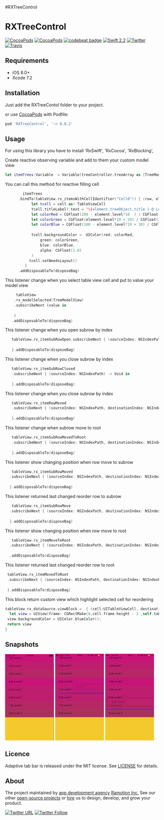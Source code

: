 #RXTreeControl

# RXTreeControl
[![CocoaPods](https://img.shields.io/cocoapods/p/RXTreeControl.svg)](https://cocoapods.org/pods/RXTreeControl)
[![CocoaPods](https://img.shields.io/cocoapods/v/RXTreeControl.svg)](http://cocoapods.org/pods/RXTreeControl)
[![codebeat badge](https://codebeat.co/badges/81d1ed3e-068a-48b5-842d-d4477344d205)](https://codebeat.co/projects/github-com-ramotion-tree-view)
[![Swift 2.2](https://img.shields.io/badge/Swift-2.1-orange.svg?style=flat)](https://developer.apple.com/swift/)
[![Twitter](https://img.shields.io/badge/Twitter-@Ramotion-blue.svg?style=flat)](http://twitter.com/Ramotion)
[![Travis](https://img.shields.io/travis/Ramotion/tree-view.svg)](https://travis-ci.org/Ramotion/tree-view)


## Requirements

- iOS 8.0+
- Xcode 7.2

## Installation

Just add the RXTreeContol folder to your project.

or use [CocoaPods](https://cocoapods.org) with Podfile:
``` ruby
pod 'RXTreeControl', '~> 0.0.2'
```
    

## Usage
For using this library you have  to install 'RxSwift',  'RxCocoa', 'RxBlocking', 

Create reactive observing variable and add to them your custom model view 

 ``` swift
 let itemTrees:Variable  = Variable(treeController.treeArray as [TreeModelView])
 ```   

You can call this method for reactive filling cell
     
 ``` swift       
 	     itemTrees
       .bindTo(tableView.rx_itemsWithCellIdentifier("Cell0")) { (row, element, cell) in
             let tcell = cell as! TableViewCell
             tcell.titleLabel?.text = "\(element.treeObject.title ) @ Level \(element.level)"
             let colorRed = CGFloat(200 - element.level*10  ) / CGFloat(255.0)
             let colorGreen = CGFloat(element.level*10 + 20) / CGFloat(255.0)
             let colorBlue = CGFloat(100 - element.level*10 + 20) / CGFloat(255.0)
              
             tcell.backgroundColor =  UIColor(red: colorRed,
                 green: colorGreen,
                 blue: colorBlue,
                 alpha: CGFloat(1.0)
             )
            tcell.setNeedsLayout()
          }
       .addDisposableTo(disposeBag)
```         
       

This listener change when you select table view cell and put to value your model view

``` swift
     tableView
    .rx_modelSelected(TreeModelView)
    .subscribeNext {value in
               
    }	
   .addDisposableTo(disposeBag)
``` 

This listener change when you open subrow by index     

``` swift
   tableView.rx_itemSubRowOpen.subscribeNext { (sourceIndex: NSIndexPath) -> Void in  
    
   }.addDisposableTo(disposeBag)
```     

This listener change when you close subrow by index  

```swift 
   tableView.rx_itemSubRowClosed
   .subscribeNext { (sourceIndex: NSIndexPath) -> Void in

   }.addDisposableTo(disposeBag)

```
This listener change when you close subrow by index       

``` swift 
   tableView.rx_itemRowMoved
   .subscribeNext { (sourceIndex: NSIndexPath, destinationIndex: NSIndexPath) -> Void in

   }.addDisposableTo(disposeBag)
```

This listener change when  subrow move to root 

``` swift 
   tableView.rx_itemSubRowMovedToRoot
   .subscribeNext { (sourceIndex: NSIndexPath, destinationIndex: NSIndexPath) -> Void in

   }.addDisposableTo(disposeBag)
```

This listener show changing position  when  row move to subrow

 ``` swift
 	tableView.rx_itemSubRowMoved
   .subscribeNext { (sourceIndex: NSIndexPath, destinationIndex: NSIndexPath) -> Void in
 
   }.addDisposableTo(disposeBag)
```
        
This listener returned last changed reorder row to subrow
       
``` swift 
   tableView.rx_itemSubRowMove
  .subscribeNext { (sourceIndex: NSIndexPath, destinationIndex: NSIndexPath) -> Void in
 
  }.addDisposableTo(disposeBag)
```


This listener show changing position  when  row move to root

 
``` swift 
   tableView.rx_itemMoveToRoot
  .subscribeNext { (sourceIndex: NSIndexPath, destinationIndex: NSIndexPath) -> Void in  

  .addDisposableTo(disposeBag)
```

This listener returned last changed reorder row to root

``` swift 
 tableView.rx_itemMovedToRoot
 .subscribeNext { (sourceIndex: NSIndexPath, destinationIndex: NSIndexPath) -> Void in  
   
 }.addDisposableTo(disposeBag)
```


This block return custom view which highlight selected cell for reordering

``` swift 
tableView.rx_dataSource.viewBlock =  { (cell:UITableViewCell, destinationIndex: NSIndexPath) -> UIView in
  let view = UIView(frame: CGRectMake(0,cell.frame.height - 2 ,self.tableView.frame.width,2))
 view.backgroundColor = UIColor.blueColor();
 return view           
}
```
## Snapshots
![Solution](/tutorial/reordercontrol1.png)
![Solution](/tutorial/reordercontrol2.jpg)
![Solution](/tutorial/reordercontrol3.jpg)
## Licence

Adaptive tab bar is released under the MIT license.
See [LICENSE](./LICENSE) for details.


## About
The project maintained by [app development agency](https://ramotion.com?utm_source=gthb&utm_medium=special&utm_campaign=foolding-cell) [Ramotion Inc.](https://ramotion.com?utm_source=gthb&utm_medium=special&utm_campaign=foolding-cell)
See our other [open-source projects](https://github.com/ramotion) or [hire](https://ramotion.com?utm_source=gthb&utm_medium=special&utm_campaign=foolding-cell) us to design, develop, and grow your product.

[![Twitter URL](https://img.shields.io/twitter/url/http/shields.io.svg?style=social)](https://twitter.com/intent/tweet?text=https://github.com/ramotion/foolding-cell)
[![Twitter Follow](https://img.shields.io/twitter/follow/ramotion.svg?style=social)](https://twitter.com/ramotion)
